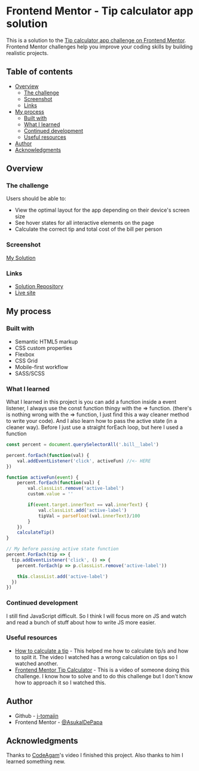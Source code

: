 # Frontend Mentor - Tip calculator app solution

This is a solution to the [Tip calculator app challenge on Frontend Mentor](https://www.frontendmentor.io/challenges/tip-calculator-app-ugJNGbJUX). Frontend Mentor challenges help you improve your coding skills by building realistic projects.

## Table of contents

- [Overview](#overview)
  - [The challenge](#the-challenge)
  - [Screenshot](#screenshot)
  - [Links](#links)
- [My process](#my-process)
  - [Built with](#built-with)
  - [What I learned](#what-i-learned)
  - [Continued development](#continued-development)
  - [Useful resources](#useful-resources)
- [Author](#author)
- [Acknowledgments](#acknowledgments)

## Overview

### The challenge

Users should be able to:

- View the optimal layout for the app depending on their device's screen size
- See hover states for all interactive elements on the page
- Calculate the correct tip and total cost of the bill per person

### Screenshot

[My Solution](./design/Solution.png)

### Links

- [Solution Repository](https://github.com/j-tomajin/FrontendMentor.Tip-Calculator-App.git)
- [Live site](https://jpt-tip-calculator-app.netlify.app)

## My process

### Built with

- Semantic HTML5 markup
- CSS custom properties
- Flexbox
- CSS Grid
- Mobile-first workflow
- SASS/SCSS

### What I learned

What I learned in this project is you can add a function inside a event listener, I always use the const function thingy with the => function. (there's is nothing wrong with the =>  function, I just find this a way cleaner method to write your code). And I also learn how to pass the active state (in a cleaner way). Before I just use a straight forEach loop, but here I used a function

```js
const percent = document.querySelectorAll('.bill__label')

percent.forEach(function(val) {
    val.addEventListener('click', activeFun) //<- HERE
})

function activeFun(event) {
    percent.forEach(function(val) {
        val.classList.remove('active-label')
        custom.value = ''

        if(event.target.innerText == val.innerText) {
            val.classList.add('active-label')
            tipVal = parseFloat(val.innerText)/100
        }
    })
    calculateTip()
}

// My before passing active state function
percent.ForEach(tip => {
  tip.addEventListener('click', () => {
    percent.forEach(p => p.classList.remove('active-label'))

    this.classList.add('active-label')
  })
})
```

### Continued development

I still find JavaScript difficult. So I think I will focus more on JS and watch and read a bunch of stuff about how to write JS more easier.

### Useful resources

- [How to calculate a tip](https://www.youtube.com/watch?v=jIv-tYfE11s) - This helped me how to calculate tip/s and how to split it. The video I watched has a wrong calculation on tips so I watched another.
- [Frontend Mentor Tip Calculator](https://www.youtube.com/watch?v=etYv-pPfol4) - This is a video of someone doing this challenge. I know how to solve and to do this challenge but I don't know how to approach it so I watched this.

## Author

- Github - [j-tomajin](https://github.com/j-tomajin)
- Frontend Mentor - [@AsukalDePapa](https://www.frontendmentor.io/profile/AsukalDePapa)

## Acknowledgments

Thanks to [CodeAgam](https://www.youtube.com/watch?v=etYv-pPfol4)'s video I finished this project. Also thanks to him I learned something new.
